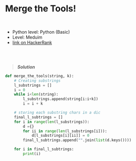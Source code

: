# Merge the Tools!

<br>

- Python level: Python (Basic)
- Level: Meduim
- [link on HackerRank](https://www.hackerrank.com/challenges/merge-the-tools/problem?isFullScreen=true)

<br>
<br>

> ***Solution***
> 

```python
def merge_the_tools(string, k):
    # Creating substrings
    l_substrings = []
    i = 0
    while i<len(string):
        l_substrings.append(string[i:i+k])
        i = i + k

    # storing each substring chars in a dic
    final_l_subtrings = []
    for i in range(len(l_substrings)):
        d ={}
        for ii in range(len(l_substrings[i])):
            d[l_substrings[i][ii]] = 0
        final_l_subtrings.append("".join(list(d.keys())))

    for i in final_l_subtrings:
        print(i)
```